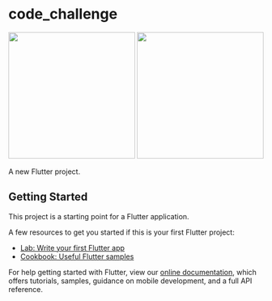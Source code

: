 # code_challenge

<img src="https://github.com/daniorca/challenge/blob/master/screenshots/contacts_1.png" width="250"> <img src="https://github.com/daniorca/challenge/blob/master/screenshots/contacts_2.png" width="250">

A new Flutter project.

## Getting Started

This project is a starting point for a Flutter application.

A few resources to get you started if this is your first Flutter project:

- [Lab: Write your first Flutter app](https://flutter.dev/docs/get-started/codelab)
- [Cookbook: Useful Flutter samples](https://flutter.dev/docs/cookbook)

For help getting started with Flutter, view our
[online documentation](https://flutter.dev/docs), which offers tutorials,
samples, guidance on mobile development, and a full API reference.

